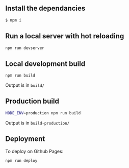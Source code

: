 ## Install the dependancies

```bash
$ npm i
```

## Run a local server with hot reloading

```bash
npm run devserver
```

## Local development build

```bash
npm run build
```

Output is in `build/`

## Production build

```bash
NODE_ENV=production npm run build
```

Output is in `build-production/`

## Deployment

To deploy on Github Pages:

```bash
npm run deploy
```
